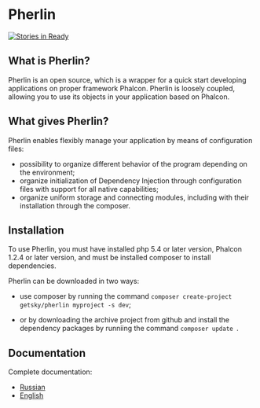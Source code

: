 Pherlin
=======
 [![Stories in Ready](https://badge.waffle.io/jimmdigrizli/pherlin.png?label=ready&title=Ready)](http://waffle.io/jimmdigrizli/pherlin)

What is Pherlin?
----------------

Pherlin is an open source, which is a wrapper for a quick start developing applications on proper framework Phalcon. 
Pherlin is loosely coupled, allowing you to use its objects in your application based on Phalcon.

What gives Pherlin?
-------------------

Pherlin enables flexibly manage your application by means of configuration files: 
- possibility to organize different behavior of the program depending on the environment;
- organize initialization of Dependency Injection through configuration files with support for all native capabilities;
- organize uniform storage and connecting modules, including with their installation through the composer.


Installation
------------

To use Pherlin, you must have installed php 5.4 or later version, Phalcon 1.2.4 or later version, and must be installed composer to install dependencies.

Pherlin can be downloaded in two ways:
- use composer by running the command ```composer create-project getsky/pherlin myproject -s dev```;

- or by downloading the archive project from github and install the dependency packages by runniing the command ```composer update ```.


Documentation
-------------
Complete documentation: 
* [Russian](https://github.com/JimmDiGrizli/pherlin/blob/develop/docs/introduction.ru.md)
* [English](https://github.com/JimmDiGrizli/pherlin/blob/develop/docs/introduction.en.md)
